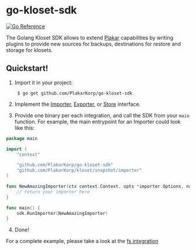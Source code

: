 # go-kloset-sdk

[![Go Reference](https://pkg.go.dev/badge/github.com/PlakarKorp/go-kloset-sdk/.svg)](https://pkg.go.dev/github.com/PlakarKorp/go-kloset-sdk/)

The Golang Kloset SDK allows to extend [Plakar][plakar] capabilities
by writing plugins to provide new sources for backups, destinations
for restore and storage for klosets.

<!--
The `go-kloset-sdk`, as the name implies, is for Golang programs.  For
Rust, please take a look at the [rust-kloset-sdk][rust-sdk]
-->

[plakar]: https://github.com/PlakarKorp/plakar
[rust-sdk]: https://github.com/PlakarKorp/rust-kloset-sdk


## Quickstart!

1. Import it in your project:

        $ go get github.com/PlakarKorp/go-kloset-sdk

2. Implement the [Importer][importer], [Exporter][exporter], or
   [Store][storage] interface.

3. Provide one binary per each integration, and call the SDK from your
   `main` function.  For example, the main entrypoint for an Importer
   could look like this:

```go
package main

import (
	"context"

	"github.com/PlakarKorp/go-kloset-sdk"
	"github.com/PlakarKorp/kloset/snapshot/importer"
)

func NewAmazingImporter(ctx context.Context, opts *importer.Options, name string, config map[string]string) (importer.Importer, error) {
	// return your importer here
}

func main() {
	sdk.RunImporter(NewAmazingImporter)
}
```

4. Done!


For a complete example, please take a look at the [fs integration][fs]

[importer]: https://pkg.go.dev/github.com/PlakarKorp/kloset@v1.0.1-beta.2/snapshot/importer#Importer
[exporter]: https://pkg.go.dev/github.com/PlakarKorp/kloset@v1.0.1-beta.2/snapshot/exporter#Exporter
[storage]: https://pkg.go.dev/github.com/PlakarKorp/kloset@v1.0.1-beta.2/storage#Store

[fs]: https://github.com/PlakarKorp/integration-fs
